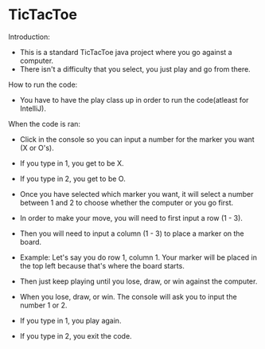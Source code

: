 # TicTacToe

Introduction:
- This is a standard TicTacToe java project where you go against a computer.
- There isn't a difficulty that you select, you just play and go from there.

How to run the code:
- You have to have the play class up in order to run the code(atleast for IntelliJ).

When the code is ran:
- Click in the console so you can input a number for the marker you want (X or O's).
- If you type in 1, you get to be X.
- If you type in 2, you get to be O.

- Once you have selected which marker you want, it will select a number between 1 and 2 to choose whether the computer or you go first.

- In order to make your move, you will need to first input a row (1 - 3).
- Then you will need to input a column (1 - 3) to place a marker on the board.
- Example: Let's say you do row 1, column 1. Your marker will be placed in the top left because that's where the board starts.

- Then just keep playing until you lose, draw, or win against the computer.
- When you lose, draw, or win. The console will ask you to input the number 1 or 2.
- If you type in 1, you play again.
- If you type in 2, you exit the code.

